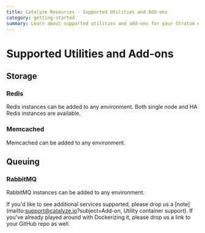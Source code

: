 ```yaml
---
title: Catalyze Resources - Supported Utilities and Add-ons
category: getting-started
summary: Learn about supported utilities and add-ons for your Stratum environment.
---
```


# Supported Utilities and Add-ons

## Storage

### Redis

Redis instances can be added to any environment. Both single node and HA Redis instances are available.

### Memcached

Memcached can be added to any environment.

## Queuing

### RabbitMQ

RabbitMQ instances can be added to any environment.

If you'd like to see additional services supported, please drop us a [note](mailto:support@catalyze.io?subject=Add-on, Utility container support). If you've already played around with Dockerizing it, please drop us a link to your GitHub repo as well.
